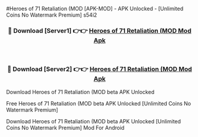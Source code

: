 #Heroes of 71 Retaliation (MOD [APK-MOD] - APK Unlocked - [Unlimited Coins No Watermark Premium] s54i2



<div align="center">

<h3>🔴 Download [Server1] 👉👉 <a href="https://momento.my/?title=Heroes_of_71_Retaliation_(MOD">Heroes of 71 Retaliation (MOD Mod Apk</a></h3><br>

<h3>🔴 Download [Server2] 👉👉 <a href="https://momento.my/?title=Heroes_of_71_Retaliation_(MOD">Heroes of 71 Retaliation (MOD Mod Apk</a></h3>
</div>



Download Heroes of 71 Retaliation (MOD beta APK Unlocked

Free Heroes of 71 Retaliation (MOD beta APK Unlocked [Unlimited Coins No Watermark Premium]

Download Heroes of 71 Retaliation (MOD beta APK Unlocked [Unlimited Coins No Watermark Premium] Mod For Android
